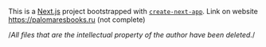 This is a [Next.js](https://nextjs.org/) project bootstrapped with [`create-next-app`](https://github.com/vercel/next.js/tree/canary/packages/create-next-app).
Link on website https://palomaresbooks.ru (not complete)


/*All files that are the intellectual property of the author have been deleted.*/
